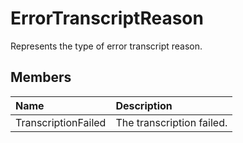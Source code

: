 
# ErrorTranscriptReason 


Represents the type of error transcript reason.

## Members





|**Name**|**Description**|
|:-----|:-----|
|TranscriptionFailed|The transcription failed.|
